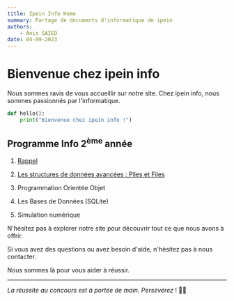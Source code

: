 ```yaml
---
title: Ipein Info Home
summary: Partage de documents d'informatique de ipein
authors:
    - Anis SAIED
date: 04-09-2023
---
```

# Bienvenue chez ipein info

Nous sommes ravis de vous accueillir sur notre site. Chez ipein info, nous sommes passionnés par l'informatique. 

```python
def hello():
    print("Bienvenue chez ipein info !")
```

## Programme Info 2<sup>ème</sup> année

1. [Rappel](/rappel/chp0_Rappel/)

2. [Les structures de données avancées : Piles et Files](/piles-files/introduction/)

3. Programmation Orientée Objet 

4. Les Bases de Données (SQLite)

5. Simulation numérique

    

N'hésitez pas à explorer notre site pour découvrir tout ce que nous avons à offrir. 

Si vous avez des questions ou avez besoin d'aide, n'hésitez pas à nous contacter. 

Nous sommes là pour vous aider à réussir.

------

*La réussite au concours est à portée de main. Persévérez* ! 🌟💪